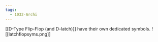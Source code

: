 ```yaml
---
tags:
  - 1032-Archi
---
```

[[D-Type Flip-Flop (and D-latch)]] have their own dedicated symbols.
![[latchflopsyms.png]]